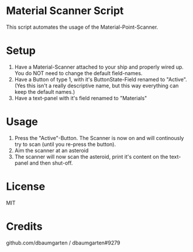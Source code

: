 # Material Scanner Script
This script automates the usage of the Material-Point-Scanner.

# Setup
1. Have a Material-Scanner attached to your ship and properly wired up. You do NOT need to change the default field-names.
2. Have a Button of type 1, with it's ButtonState-Field renamed to "Active". (Yes this isn't a really descriptive name, but this way everything can keep the default names.)
3. Have a text-panel with it's field renamed to "Materials"

# Usage
1. Press the "Active"-Button. The Scanner is now on and will continously try to scan (until you re-press the button).
2. Aim the scanner at an asteroid
3. The scanner will now scan the asteroid, print it's content on the text-panel and then shut-off.

# License
MIT

# Credits
github.com/dbaumgarten / dbaumgarten#9279
